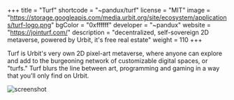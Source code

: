 +++
title = "Turf"
shortcode = "~pandux/turf"
license = "MIT"
image = "https://storage.googleapis.com/media.urbit.org/site/ecosystem/applications/turf-logo.png"
bgColor = "0xffffff"
developer = "~pandux"
website = "https://jointurf.com/"
description = "decentralized, self-sovereign 2D metaverse, powered by Urbit, it's free real estate"
weight = 110
+++

Turf is Urbit's very own 2D pixel-art metaverse, where anyone can explore and add to the burgeoning network of customizable digital spaces, or "turfs." Turf blurs the line between art, programming and gaming in a way that you'll only find on Urbit.

![screenshot](https://storage.googleapis.com/media.urbit.org/site/ecosystem/applications/turf-screen.png)
